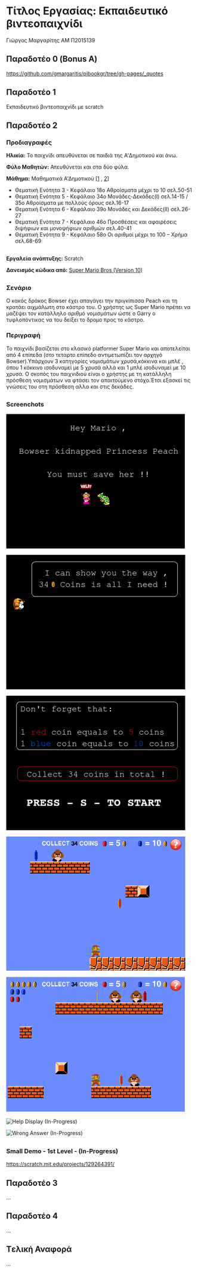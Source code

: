 # Τίτλος Εργασίας: Εκπαιδευτικό βιντεοπαιχνίδι

Γιώργος Μαργαρίτης ΑΜ Π2015139

## Παραδοτέο 0 (Bonus A)

https://github.com/gmargaritis/pibookgr/tree/gh-pages/_quotes

## Παραδοτέο 1

Εκπαιδευτικό βιντεοπαιχνίδι με scratch


## Παραδοτέο 2

 
### Προδιαγραφές
  
  **Hλικία:** Το παιχνίδι απευθύνεται σε παιδιά της A'Δημοτικού και άνω.

  **Φύλο Μαθητών:** Απευθύνεται και στα δύο φύλα.

  **Μάθημα:** Μαθηματικά Α'Δημοτικού [[1](http://ebooks.edu.gr/modules/document/file.php/DSDIM-A102/%CE%94%CE%B9%CE%B4%CE%B1%CE%BA%CF%84%CE%B9%CE%BA%CF%8C%20%CE%A0%CE%B1%CE%BA%CE%AD%CF%84%CE%BF/%CE%92%CE%B9%CE%B2%CE%BB%CE%AF%CE%BF%20%CE%9C%CE%B1%CE%B8%CE%B7%CF%84%CE%AE/10-0007%20-%20MATHIMATIKA%20TEYXOS%201%20(A%20DHMOTIKOY)%20BM.pdf) , [2](http://ebooks.edu.gr/modules/document/file.php/DSDIM-A102/%CE%94%CE%B9%CE%B4%CE%B1%CE%BA%CF%84%CE%B9%CE%BA%CF%8C%20%CE%A0%CE%B1%CE%BA%CE%AD%CF%84%CE%BF/%CE%92%CE%B9%CE%B2%CE%BB%CE%AF%CE%BF%20%CE%9C%CE%B1%CE%B8%CE%B7%CF%84%CE%AE/10-0009%20-%20MATHIMATIKA%20TEYXOS%202%20(A%20DHMOTIKOY)%20BM.pdf)]
  
  * Θεματική Ενότητα 3 - Κεφάλαιο 18ο Αθροίσματα μέχρι το 10 σελ.50-51
  * Θεματική Ενότητα 5 - Κεφάλαιο 34ο Μονάδες-Δεκάδες(Ι) σελ.14-15 / 35ο Αθροίσματα με πολλούς όρους σελ.16-17
  * Θεματική Ενότητα 6 - Κεφάλαιο 39ο Μονάδες και Δεκάδες(ΙΙ) σελ.26-27
  * Θεματική Ενότητα 7 - Κεφάλαιο 46ο Προσθέσεις και αφαιρέσεις διψήφιων και μονοψήφιων αριθμών σελ.40-41
  * Θεματική Ενότητα 9 - Κεφάλαιο 58ο Oι αριθμοί μέχρι το 100 – Χρήμα σελ.68-69
 
 ##
**Εργαλεία ανάπτυξης:** Scratch
 
 **Δανεισμός κώδικα από:**   [Super Mario Bros (Version 10)](https://scratch.mit.edu/projects/49905542/)
 
 
 ##

### Σενάριο
 
Ο κακός δράκος Bowser έχει απαγάγει την πριγκίπισσα Peach και τη κρατάει αιχμάλωτη στο κάστρο του. Ο χρήστης ως Super Mario πρέπει να μαζέψει τον κατάλληλο αριθμό νομισμάτων ώστε ο Garry  ο τυφλοπόντικας να του δείξει το δρομο προς το κάστρο.

### Περιγραφή

Το παιχνίδι βασίζεται στο κλασικό platformer Super Mario και αποτελείται από 4 επίπεδα (στο τεταρτο επίπεδο αντιμετωπίζει τον αρχηγό Bowser).Υπάρχουν 3 κατηγορίες νομισμάτων χρυσά,κόκκινα και μπλέ , όπου 1 κόκκινο ισοδυναμεί με 5 χρυσά αλλά και 1 μπλέ ισοδυναμεί με 10 χρυσά. Ο σκοπός του παιχνιδιού είναι ο χρήστης με τη κατάλληλη πρόσθεση νομισμάτων να φτάσει τον απαιτούμενο στόχο.Έτσι εξασκεί τις γνώσεις του στη πρόσθεση αλλα και στις δεκάδες.

##

### Screenchots


![Intro Screen 1](IntroScreen1.png)

![Intro Screen 2](IntroScreen2.png)

![Intro Screen 3](IntroScreen3.png)

![In-Game Screen 1](InGameScreen1.png)

![In-Game Screen 2](InGameScreen2.png)

![Help Display (In-Progress)](HelpDisplay.png)

![Wrong Answer (In-Progress)](WrongAnser.png)

##
### Small Demo - 1st Level - (In-Progress)

https://scratch.mit.edu/projects/129264391/
## Παραδοτέο 3

...

## Παραδοτέο 4

...

## Tελική Αναφορά

...
